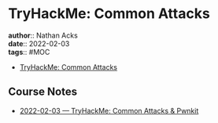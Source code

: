 # TryHackMe: Common Attacks

**author**:: Nathan Acks  
**date**:: 2022-02-03  
**tags**:: #MOC

* [TryHackMe: Common Attacks](https://tryhackme.com/room/commonattacks)

## Course Notes

* [2022-02-03 — TryHackMe: Common Attacks & Pwnkit](../log/2022-02-03-tryhackme-common-attacks-and-pwnkit.md)
